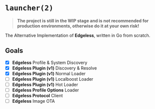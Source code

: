 # `launcher(2)`

> **The project is still in the WIP stage and is not recommended for production environments, otherwise do it at your own risk!**

The Alternative Implementation of **Edgeless**, written in Go from scratch.


## Goals
- [x] **Edgeless** Profile & System Discovery
- [x] **Edgeless Plugin (v1)** Discovery & Resolve
- [x] **Edgeless Plugin (v1)** Normal Loader
- [ ] **Edgeless Plugin (v1)** Localboost Loader
- [ ] **Edgeless Plugin (v1)** Hot Loader
- [ ] **Edgeless Profile Options** Loader
- [ ] **Edgeless Protocol** Client
- [ ] **Edgeless** Image OTA
